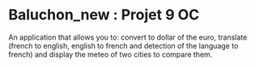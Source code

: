 # Baluchon_new : Projet 9 OC
An application that allows you to: convert to dollar of the euro, translate (french to english, english to french and detection of the language to french) and display the meteo of two cities to compare them.

